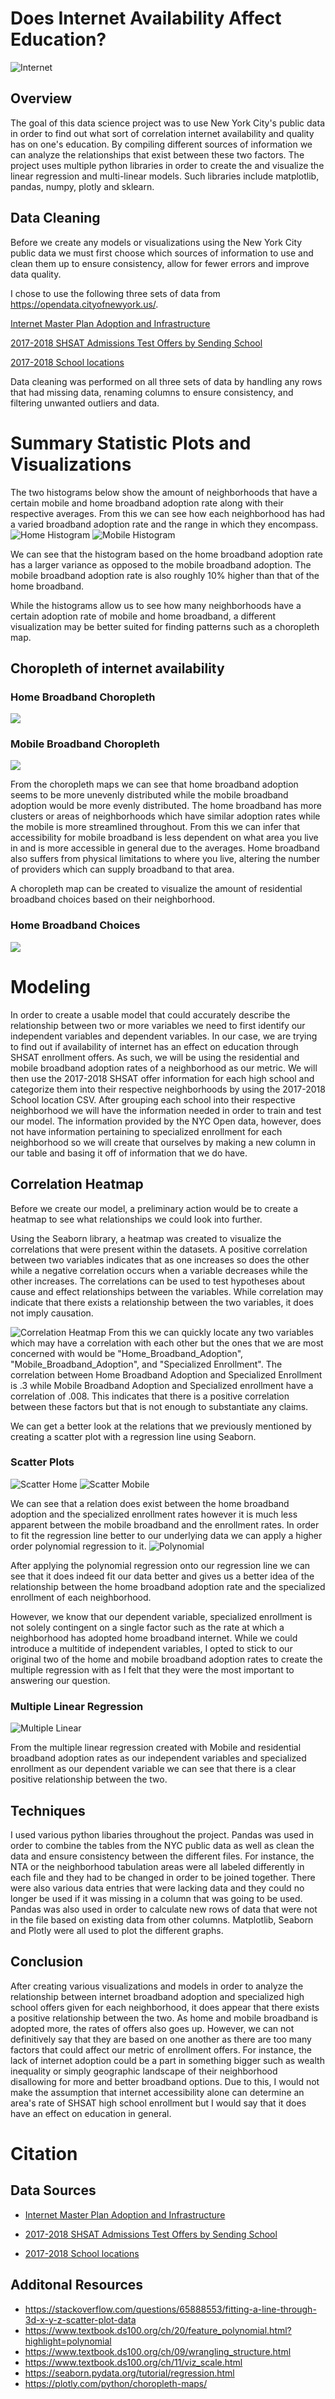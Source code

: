 # Does Internet Availability Affect Education?
![Internet](https://wilsonchooo.github.io/Internet-Availability-on-Education/internet.jpg)
## Overview

The goal of this data science project was to use New York City's public data in order to find out what sort of correlation internet availability and quality has on one's education. By compiling different sources of information we can analyze the relationships that exist between these two factors. The project uses multiple python libraries in order to create the and visualize the linear regression and multi-linear models. Such libraries include matplotlib, pandas, numpy, plotly and sklearn. 

## Data Cleaning

Before we create any models or visualizations using the New York City public data we must first choose which sources of information to use and clean them up to ensure consistency, allow for fewer errors and improve data quality. 

I chose to use the following three sets of data from https://opendata.cityofnewyork.us/. 

[Internet Master Plan Adoption and Infrastructure](https://data.cityofnewyork.us/City-Government/Internet-Master-Plan-Adoption-and-Infrastructure-D/fg5j-q5nk/data)

[2017-2018 SHSAT Admissions Test Offers by Sending School](https://data.cityofnewyork.us/Education/2017-2018-SHSAT-Admissions-Test-Offers-By-Sending-/vsgi-eeb5/data)

[2017-2018 School locations](https://data.cityofnewyork.us/Education/2017-2018-School-Locations/p6h4-mpyy)

Data cleaning was performed on all three sets of data by handling any rows that had missing data, renaming columns to ensure consistency, and filtering unwanted outliers and data. 

# Summary Statistic Plots and Visualizations
The two histograms below show the amount of neighborhoods that have a certain mobile and home broadband adoption rate along with their respective averages. From this we can see how each neighborhood has had a varied broadband adoption rate and the range in which they encompass.  
![Home Histogram](https://wilsonchooo.github.io/Internet-Availability-on-Education/histogram_home.png)
![Mobile Histogram](https://wilsonchooo.github.io/Internet-Availability-on-Education/histogram_mobile.png)

We can see that the histogram based on the home broadband adoption rate has a larger variance as opposed to the mobile broadband adoption. The mobile broadband adoption rate is also roughly 10% higher than that of the home broadband.  

While the histograms allow us to see how many neighborhoods have a certain adoption rate of mobile and home broadband, a different visualization may be better suited for finding patterns such as a choropleth map.

## Choropleth of internet availability
### Home Broadband Choropleth
[<img src="https://wilsonchooo.github.io/Internet-Availability-on-Education/Home%20broadband%20choropleth.png">](https://wilsonchooo.github.io/Internet-Availability-on-Education/choropleth_home1.html)

### Mobile Broadband Choropleth
[<img src="https://wilsonchooo.github.io/Internet-Availability-on-Education/Mobile%20broadband%20choropleth.png">](https://wilsonchooo.github.io/Internet-Availability-on-Education/choropleth_mobile1.html)

From the choropleth maps we can see that home broadband adoption seems to be more unevenly distributed while the mobile broadband adoption would be more evenly distributed. The home broadband has more clusters or areas of neighborhoods which have similar adoption rates while the mobile is more streamlined throughout. From this we can infer that accessibility for mobile broadband is less dependent on what area you live in and is more accessible in general due to the averages. Home broadband also suffers from physical limitations to where you live, altering the number of providers which can supply broadband to that area. 

A choropleth map can be created to visualize the amount of residential broadband choices based on their neighborhood.

### Home Broadband Choices
[<img src="https://wilsonchooo.github.io/Internet-Availability-on-Education/Residential%20broadband%20choropleth.png">](https://wilsonchooo.github.io/Internet-Availability-on-Education/choropleth_residential_choices1.html)

# Modeling

In order to create a usable model that could accurately describe the relationship between two or more variables we need to first identify our independent variables and dependent variables. In our case, we are trying to find out if availability of internet has an effect on education through SHSAT enrollment offers. As such, we will be using the residential and mobile broadband adoption rates of a neighborhood as our metric. We will then use the 2017-2018 SHSAT offer information for each high school and categorize them into their respective neighborhoods by using the 2017-2018 School location CSV. After grouping each school into their respective neighborhood we will have the information needed in order to train and test our model. The information provided by the NYC Open data, however, does not have information pertaining to specialized enrollment for each neighborhood so we will create that ourselves by making a new column in our table and basing it off of information that we do have. 

## Correlation Heatmap
Before we create our model, a preliminary action would be to create a heatmap to see what relationships we could look into further.

Using the Seaborn library, a heatmap was created to visualize the correlations that were present within the datasets. A positive correlation between two variables indicates that as one increases so does the other while a negative correlation occurs when a variable decreases while the other increases. The correlations can be used to test hypotheses about cause and effect relationships between the variables. While correlation may indicate that there exists a relationship between the two variables, it does not imply causation.

![Correlation Heatmap](https://wilsonchooo.github.io/Internet-Availability-on-Education/Correlation%20Heatmap.png)
From this we can quickly locate any two variables which may have a correlation with each other but the ones that we are most concerned with would be "Home_Broadband_Adoption", "Mobile_Broadband_Adoption", and "Specialized Enrollment". The correlation between Home Broadband Adoption and Specialized Enrollment is .3 while Mobile Broadband Adoption and Specialized enrollment have a correlation of .008. This indicates that there is a positive correlation between these factors but that is not enough to substantiate any claims. 

We can get a better look at the relations that we previously mentioned by creating a scatter plot with a regression line using Seaborn.

### Scatter Plots
![Scatter Home](https://wilsonchooo.github.io/Internet-Availability-on-Education/scatter_home.png)
![Scatter Mobile](https://wilsonchooo.github.io/Internet-Availability-on-Education/scatter_mobile.png)

We can see that a relation does exist between the home broadband adoption and the specialized enrollment rates however it is much less apparent between the mobile broadband and the enrollment rates. In order to fit the regression line better to our underlying data we can apply a higher order polynomial regression to it. 
![Polynomial](https://wilsonchooo.github.io/Internet-Availability-on-Education/Polynomial.png)

After applying the polynomial regression onto our regression line we can see that it does indeed fit our data better and gives us a better idea of the relationship between the home broadband adoption rate and the specialized enrollment of each neighborhood. 

However, we know that our dependent variable, specialized enrollment is not solely contingent on a single factor such as the rate at which a neighborhood has adopted home broadband internet. While we could introduce a multitide of independent variables, I opted to stick to our original two of the home and mobile broadband adoption  rates to create the multiple regression with as I felt that they were the most important to answering our question.

### Multiple Linear Regression 
![Multiple Linear](https://wilsonchooo.github.io/Internet-Availability-on-Education/multiple%20linear2.png)

From the multiple linear regression created with Mobile and residential broadband adoption rates as our independent variables and specialized enrollment as our dependent variable we can see that there is a clear positive relationship between the two.

## Techniques
I used various python libaries throughout the project. Pandas was used in order to combine the tables from the NYC public data as well as clean the data and ensure consistency between the different files. For instance, the NTA or the neighborhood tabulation areas were all labeled differently in each file and they had to be changed in order to be joined together. There were also various data entries that were lacking data and they could no longer be used if it was missing in a column that was going to be used. Pandas was also used in order to calculate new rows of data that were not in the file based on existing data from other columns. Matplotlib, Seaborn and Plotly were all used to plot the different graphs. 

## Conclusion
After creating various visualizations and models in order to analyze the relationship between internet broadband adoption and specialized high school offers given for each neighborhood, it does appear that there exists a positive relationship between the two. As home and mobile broadband is adopted more, the rates of offers also goes up. However, we can not definitively say that they are based on one another as there are too many factors that could affect our metric of enrollment offers. For instance, the lack of internet adoption could be a part in something bigger such as wealth inequality or simply geographic landscape of their neighborhood disallowing for more and better broadband options. Due to this, I would not make the assumption that internet accessibility alone can determine an area's rate of SHSAT high school enrollment but I would say that it does have an effect on education in general.

# Citation
## Data Sources
* [Internet Master Plan Adoption and Infrastructure](https://data.cityofnewyork.us/City-Government/Internet-Master-Plan-Adoption-and-Infrastructure-D/fg5j-q5nk/data)

* [2017-2018 SHSAT Admissions Test Offers by Sending School](https://data.cityofnewyork.us/Education/2017-2018-SHSAT-Admissions-Test-Offers-By-Sending-/vsgi-eeb5/data)

* [2017-2018 School locations](https://data.cityofnewyork.us/Education/2017-2018-School-Locations/p6h4-mpyy)

## Additonal Resources
* https://stackoverflow.com/questions/65888553/fitting-a-line-through-3d-x-y-z-scatter-plot-data
* https://www.textbook.ds100.org/ch/20/feature_polynomial.html?highlight=polynomial
* https://www.textbook.ds100.org/ch/09/wrangling_structure.html
* https://www.textbook.ds100.org/ch/11/viz_scale.html
* https://seaborn.pydata.org/tutorial/regression.html
* https://plotly.com/python/choropleth-maps/
